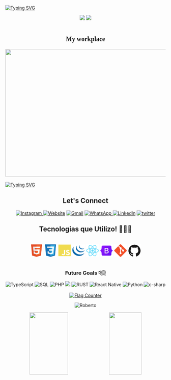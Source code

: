 [![Typing SVG](https://readme-typing-svg.herokuapp.com/?color=e67993&size=42&center=true&vCenter=true&width=1000&lines=Hi,+my+name+is+Roberto.;I'm+28.;Welcome+to+my+Profile!+.+.+.+:%29)](https://git.io/typing-svg)

<link href="https://fonts.googleapis.com/css2?family=Rubik+Moonrocks&display=swap" rel="stylesheet">
   
<div align="center">
<img src="https://user-images.githubusercontent.com/101284742/173443088-d11bba16-f95f-4181-bbe3-96cc4f6f107d.png" width="350px"/>
<img src="https://user-images.githubusercontent.com/101284742/173452819-c330897a-350e-49a1-ab9c-bd99a838c670.png" width="350px"/>
</div>    <br>

<div align="center">
    <h1 style=" font-size: 20px; font-family:'Rubik Moonrocks', cursive;">My workplace</h1>
    <p style="color: red; font-size: 20px"></p>
</div> 

<div align="center">
<img src="https://user-images.githubusercontent.com/101284742/176307460-900632b9-47c6-43cd-89dc-ba40eb7cb24f.jpg" width="600px" height="400px"/>
</div>

[![Typing SVG](https://readme-typing-svg.herokuapp.com/?color=e67993&size=42&center=true&vCenter=true&width=1000&lines=Help+me+find+my+first+job.+:%29)](https://git.io/typing-svg)
    
<div style="display: inline_block" align="center"> 
    
<h2 align="center"> Let's Connect</h2>
<p align="center">
  <a href="https://www.instagram.com/bettorc/" target="_blank"><img src="https://img.icons8.com/bubbles/80/000000/instagram-new--v2.png" title='Instagram'/>
   <a href="https://robertoconrado.github.io/Portif-lio2/" target="_blank"><img src="https://img.icons8.com/bubbles/80/000000/web.png" alt="Website" title='Website'/></a>
	<a href="mailto:robertoconradorc@gmail.com" target="_blank"><img src="https://img.icons8.com/bubbles/80/000000/gmail.png" title='Gmail' alt="Gmail"/></a>
  <a href="https://api.whatsapp.com/send?phone=5577991556513&text=Óla!%20Encontrei%20seu%20contato%20pelo%20GitHub." target="_blank"><img src="https://img.icons8.com/bubbles/80/000000/whatsapp.png" title='WhatsApp'/>
	<a href="https://www.linkedin.com/in/robertoconrado/" target="_blank"><img src="https://img.icons8.com/bubbles/80/000000/linkedin.png" title='LinkedIn' alt="LinkedIn"/></a>
	<a href="https://twitter.com/beetoorc" target="_blank"><img src="https://img.icons8.com/bubbles/80/000000/twitter-circled.png" title='Twitter' alt="twitter"/></a>
	
</p>
</div> 

<div align="center">
    <h2>Tecnologias que Utilizo! 👨🏽‍💻</h2>

<div align="center" valign="top"><br>
  
  <img align="center" alt="HTML" height="40" margin="50px" width="40" src="https://raw.githubusercontent.com/devicons/devicon/master/icons/html5/html5-original.svg">
  <img align="center" alt="CSS" height="40" margin="50px" width="40" src="https://raw.githubusercontent.com/devicons/devicon/master/icons/css3/css3-original.svg">
  <img align="center" alt="Js" height="37" margin="50px" width="40" src="https://raw.githubusercontent.com/devicons/devicon/master/icons/javascript/javascript-plain.svg">
  <img align="center" alt="jQuery" height="37" margin="50px" width="40" src="https://raw.githubusercontent.com/devicons/devicon/master/icons/jquery/jquery-plain.svg">
  <img align="center" alt="React" height="40" margin="50px" width="40" src="https://raw.githubusercontent.com/devicons/devicon/master/icons/react/react-original.svg">
  <img align="center" alt="React" height="40" margin="50px" width="40" src="https://raw.githubusercontent.com/devicons/devicon/master/icons/bootstrap/bootstrap-original.svg">
  <img align="center" alt="git" height="40" margin="50px" width="40" src="https://raw.githubusercontent.com/devicons/devicon/master/icons/git/git-original.svg">
  <img align="center" alt="github" height="40" margin="50px" width="40" src= "https://raw.githubusercontent.com/devicons/devicon/master/icons/github/github-original.svg"> 
  
</div>

<div style="display: inline_block"></br>
    <h3 align="center"> Future Goals 👇🏼</h3>
<img src="https://img.icons8.com/color/60/000000/typescript.png" title='TypeScript'/>
<img src="https://img.icons8.com/external-flaticons-flat-flat-icons/60/000000/external-sql-computer-programming-flaticons-flat-flat-icons.png" title='SQL'/>
<img src="https://img.icons8.com/dusk/60/000000/php-logo.png" title='PHP'/>
<img src="https://img.icons8.com/fluency/60/000000/ac-dc-converter.png"/>
<img src="https://img.icons8.com/external-tal-revivo-shadow-tal-revivo/60/000000/external-rust-is-a-multi-paradigm-system-programming-language-logo-shadow-tal-revivo.png" title='RUST'/>
<img src="https://img.icons8.com/cute-clipart/60/000000/react-native.png" title='React Native'/>
<img src="https://img.icons8.com/dusk/60/000000/python.png" title='Python'/>
<img src="https://img.icons8.com/color/60/000000/c-sharp-logo.png" title='c-sharp'/>
    
</div></br>


<div align="center">
   <a href="https://info.flagcounter.com/6Ph1"><img src="https://s01.flagcounter.com/count2/6Ph1/bg_FFFFFF/txt_000000/border_CCCCCC/columns_8/maxflags_160/viewers_3/labels_0/pageviews_0/flags_0/percent_0/" alt="Flag Counter" border="0"></a>
   <p align="center"> <img src="https://komarev.com/ghpvc/?username=ROBERTOCONRADO&label=Profile%20views&color=0e75b6&style=flat" alt="Roberto" /> </p>
   
</div>

</div> 

<div align="center">  
  <img width="49%" height="195px" src="https://github-readme-stats.vercel.app/api?username=ROBERTOCONRADO&show_icons=true&count_private=true&hide_border=true&title_color=e67993&icon_color=e67993&text_color=f0f6fc&bg_color=0d1117"/> 
  <img width="45%" height="195px" src="https://github-readme-stats.vercel.app/api/top-langs/?username=ROBERTOCONRADO&layout=compact&hide_border=true&title_color=e67993&text_color=f0f6fc&bg_color=0d1117" />
</div>

